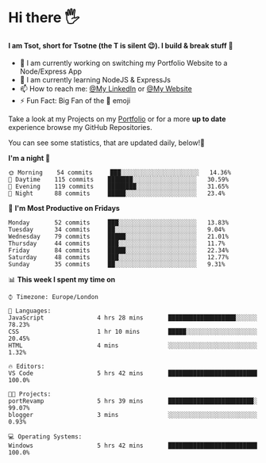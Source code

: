# Hi there :raised_hand_with_fingers_splayed:
#### I am Tsot, short for Tsotne (the T is silent :wink:). I build & break stuff :space_invader:
- :telescope: I am currently working on switching my Portfolio Website to a Node/Express App
- :seedling: I am currently learning NodeJS & ExpressJs
- :mailbox: How to reach me: [@My LinkedIn](https://www.linkedin.com/in/tsotne-gvadzabia/) or [@My Website](https://tsotnegvadzabia.me/contact)
- :zap: Fun Fact: Big Fan of the :space_invader: emoji

Take a look at my Projects on my [Portfolio](https://tsotnegvadzabia.me/) or for a more **up to date** experience browse my GitHub Repositories.

You can see some statistics, that are updated daily, below!:space_invader:
<!--START_SECTION:waka-->
**I'm a night 🦉** 

```text
🌞 Morning    54 commits     ███░░░░░░░░░░░░░░░░░░░░░░   14.36% 
🌆 Daytime    115 commits    ███████░░░░░░░░░░░░░░░░░░   30.59% 
🌃 Evening    119 commits    ████████░░░░░░░░░░░░░░░░░   31.65% 
🌙 Night      88 commits     █████░░░░░░░░░░░░░░░░░░░░   23.4%

```
📅 **I'm Most Productive on Fridays** 

```text
Monday       52 commits     ███░░░░░░░░░░░░░░░░░░░░░░   13.83% 
Tuesday      34 commits     ██░░░░░░░░░░░░░░░░░░░░░░░   9.04% 
Wednesday    79 commits     █████░░░░░░░░░░░░░░░░░░░░   21.01% 
Thursday     44 commits     ███░░░░░░░░░░░░░░░░░░░░░░   11.7% 
Friday       84 commits     █████░░░░░░░░░░░░░░░░░░░░   22.34% 
Saturday     48 commits     ███░░░░░░░░░░░░░░░░░░░░░░   12.77% 
Sunday       35 commits     ██░░░░░░░░░░░░░░░░░░░░░░░   9.31%

```


📊 **This week I spent my time on** 

```text
⌚︎ Timezone: Europe/London

💬 Languages: 
JavaScript               4 hrs 28 mins       ███████████████████░░░░░░   78.23% 
CSS                      1 hr 10 mins        █████░░░░░░░░░░░░░░░░░░░░   20.45% 
HTML                     4 mins              ░░░░░░░░░░░░░░░░░░░░░░░░░   1.32%

🔥 Editors: 
VS Code                  5 hrs 42 mins       █████████████████████████   100.0%

🐱‍💻 Projects: 
portRevamp               5 hrs 39 mins       ████████████████████████░   99.07% 
blogger                  3 mins              ░░░░░░░░░░░░░░░░░░░░░░░░░   0.93%

💻 Operating Systems: 
Windows                  5 hrs 42 mins       █████████████████████████   100.0%

```


<!--END_SECTION:waka-->
